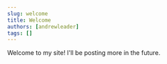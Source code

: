 ```yaml
---
slug: welcome
title: Welcome
authors: [andrewleader]
tags: []
---
```


Welcome to my site! I'll be posting more in the future.